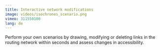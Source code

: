 ```yaml
---
title: Interactive network modifications
image: videos/isochrones_scenario.png
vimeo: 311550100
lang: de
---
```


Perform your own scenarios by drawing, modifying or deleting links in the routing network within seconds and assess changes in accessibility.